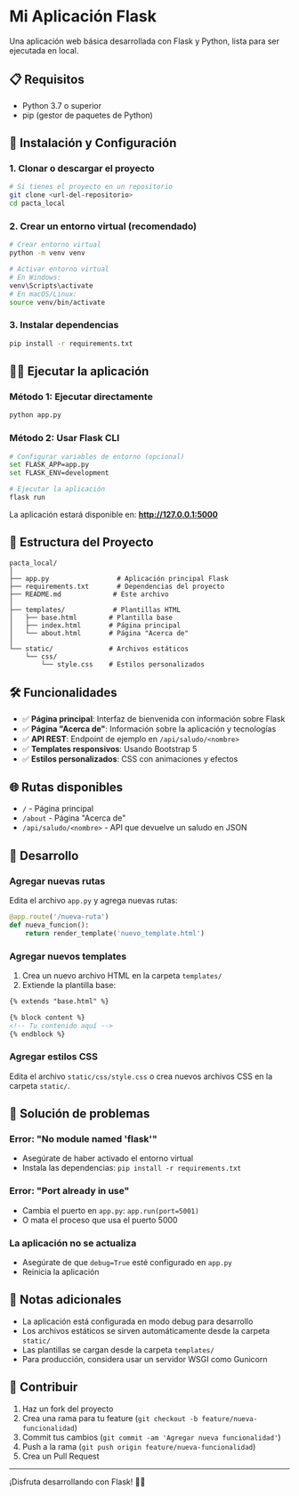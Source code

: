 # Mi Aplicación Flask

Una aplicación web básica desarrollada con Flask y Python, lista para ser ejecutada en local.

## 📋 Requisitos

- Python 3.7 o superior
- pip (gestor de paquetes de Python)

## 🚀 Instalación y Configuración

### 1. Clonar o descargar el proyecto

```bash
# Si tienes el proyecto en un repositorio
git clone <url-del-repositorio>
cd pacta_local
```

### 2. Crear un entorno virtual (recomendado)

```bash
# Crear entorno virtual
python -m venv venv

# Activar entorno virtual
# En Windows:
venv\Scripts\activate
# En macOS/Linux:
source venv/bin/activate
```

### 3. Instalar dependencias

```bash
pip install -r requirements.txt
```

## 🏃‍♂️ Ejecutar la aplicación

### Método 1: Ejecutar directamente

```bash
python app.py
```

### Método 2: Usar Flask CLI

```bash
# Configurar variables de entorno (opcional)
set FLASK_APP=app.py
set FLASK_ENV=development

# Ejecutar la aplicación
flask run
```

La aplicación estará disponible en: **http://127.0.0.1:5000**

## 📁 Estructura del Proyecto

```
pacta_local/
│
├── app.py                 # Aplicación principal Flask
├── requirements.txt       # Dependencias del proyecto
├── README.md             # Este archivo
│
├── templates/            # Plantillas HTML
│   ├── base.html        # Plantilla base
│   ├── index.html       # Página principal
│   └── about.html       # Página "Acerca de"
│
└── static/              # Archivos estáticos
    └── css/
        └── style.css    # Estilos personalizados
```

## 🛠️ Funcionalidades

- ✅ **Página principal**: Interfaz de bienvenida con información sobre Flask
- ✅ **Página "Acerca de"**: Información sobre la aplicación y tecnologías
- ✅ **API REST**: Endpoint de ejemplo en `/api/saludo/<nombre>`
- ✅ **Templates responsivos**: Usando Bootstrap 5
- ✅ **Estilos personalizados**: CSS con animaciones y efectos

## 🌐 Rutas disponibles

- `/` - Página principal
- `/about` - Página "Acerca de"
- `/api/saludo/<nombre>` - API que devuelve un saludo en JSON

## 🔧 Desarrollo

### Agregar nuevas rutas

Edita el archivo `app.py` y agrega nuevas rutas:

```python
@app.route('/nueva-ruta')
def nueva_funcion():
    return render_template('nuevo_template.html')
```

### Agregar nuevos templates

1. Crea un nuevo archivo HTML en la carpeta `templates/`
2. Extiende la plantilla base:

```html
{% extends "base.html" %}

{% block content %}
<!-- Tu contenido aquí -->
{% endblock %}
```

### Agregar estilos CSS

Edita el archivo `static/css/style.css` o crea nuevos archivos CSS en la carpeta `static/`.

## 🐛 Solución de problemas

### Error: "No module named 'flask'"
- Asegúrate de haber activado el entorno virtual
- Instala las dependencias: `pip install -r requirements.txt`

### Error: "Port already in use"
- Cambia el puerto en `app.py`: `app.run(port=5001)`
- O mata el proceso que usa el puerto 5000

### La aplicación no se actualiza
- Asegúrate de que `debug=True` esté configurado en `app.py`
- Reinicia la aplicación

## 📝 Notas adicionales

- La aplicación está configurada en modo debug para desarrollo
- Los archivos estáticos se sirven automáticamente desde la carpeta `static/`
- Las plantillas se cargan desde la carpeta `templates/`
- Para producción, considera usar un servidor WSGI como Gunicorn

## 🤝 Contribuir

1. Haz un fork del proyecto
2. Crea una rama para tu feature (`git checkout -b feature/nueva-funcionalidad`)
3. Commit tus cambios (`git commit -am 'Agregar nueva funcionalidad'`)
4. Push a la rama (`git push origin feature/nueva-funcionalidad`)
5. Crea un Pull Request

---

¡Disfruta desarrollando con Flask! 🐍✨